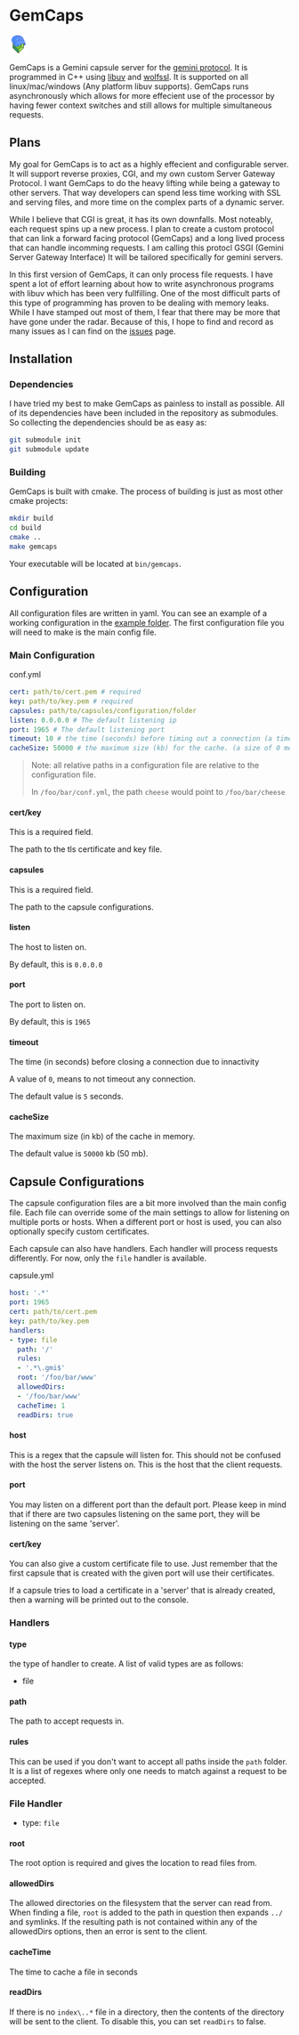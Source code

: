 # GemCaps

![GemCaps Logo](gemcaps_logo.png)

GemCaps is a Gemini capsule server for the [gemini protocol][gemini]. It is
programmed in C++ using [libuv][libuv] and [wolfssl][wolfssl]. It is supported
on all linux/mac/windows (Any platform libuv supports). GemCaps runs
asynchronously which allows for more effecient use of the processor by having
fewer context switches and still allows for multiple simultaneous requests.

[gemini]: https://gemini.circumlunar.space
[libuv]: https://libuv.org/
[wolfssl]: https://www.wolfssl.com/

## Plans

My goal for GemCaps is to act as a highly effecient and configurable server.
It will support reverse proxies, CGI, and my own custom Server Gateway
Protocol. I want GemCaps to do the heavy lifting while being a gateway to other
servers. That way developers can spend less time working with SSL and serving
files, and more time on the complex parts of a dynamic server.

While I believe that CGI is great, it has its own downfalls. Most noteably, each
request spins up a new process. I plan to create a custom protocol that can link
a forward facing protocol (GemCaps) and a long lived process that can handle
incomming requests. I am calling this protocl GSGI (Gemini Server Gateway Interface)
It will be tailored specifically for gemini servers.

In this first version of GemCaps, it can only process file requests. I have
spent a lot of effort learning about how to write asynchronous programs with
libuv which has been very fullfilling. One of the most difficult parts of this
type of programming has proven to be dealing with memory leaks. While I have
stamped out most of them, I fear that there may be more that have gone under
the radar. Because of this, I hope to find and record as many issues as I can
find on the [issues][issues] page.

[issues]: https://github.com/ttocsneb/gemcaps/issues

## Installation

### Dependencies

I have tried my best to make GemCaps as painless to install as possible. All of
its dependencies have been included in the repository as submodules. So
collecting the dependencies should be as easy as:

```sh
git submodule init
git submodule update
```

### Building

GemCaps is built with cmake. The process of building is just as most other cmake projects:

```sh
mkdir build
cd build
cmake ..
make gemcaps
```

Your executable will be located at `bin/gemcaps`.

## Configuration

All configuration files are written in yaml. You can see an example of a
working configuration in the [example folder][examples]. The first
configuration file you will need to make is the main config file.

[examples]: example/

### Main Configuration

conf.yml

```yml
cert: path/to/cert.pem # required
key: path/to/key.pem # required
capsules: path/to/capsules/configuration/folder
listen: 0.0.0.0 # The default listening ip
port: 1965 # The default listening port
timeout: 10 # the time (seconds) before timing out a connection (a timeout of 0 means no timeout)
cacheSize: 50000 # the maximum size (kb) for the cache. (a size of 0 means no limit)
```

> Note: all relative paths in a configuration file are relative to the
> configuration file.
>
> In `/foo/bar/conf.yml`, the path `cheese` would point to `/foo/bar/cheese`

#### cert/key

This is a required field.

The path to the tls certificate and key file.

#### capsules

This is a required field.

The path to the capsule configurations.

#### listen

The host to listen on.

By default, this is `0.0.0.0`

#### port

The port to listen on.

By default, this is `1965`

#### timeout

The time (in seconds) before closing a connection due to innactivity

A value of `0`, means to not timeout any connection.

The default value is `5` seconds.

#### cacheSize

The maximum size (in kb) of the cache in memory.

The default value is `50000` kb (50 mb).

## Capsule Configurations

The capsule configuration files are a bit more involved than the main config
file. Each file can override some of the main settings to allow for listening
on multiple ports or hosts. When a different port or host is used, you can also
optionally specify custom certificates.

Each capsule can also have handlers. Each handler will process requests
differently. For now, only the `file` handler is available.

capsule.yml

```yml
host: '.*'
port: 1965
cert: path/to/cert.pem
key: path/to/key.pem
handlers:
- type: file
  path: '/'
  rules:
  - '.*\.gmi$' 
  root: '/foo/bar/www'
  allowedDirs:
  - '/foo/bar/www' 
  cacheTime: 1
  readDirs: true
```

#### host

This is a regex that the capsule will listen for. This should not be confused
with the host the server listens on. This is the host that the client requests.

#### port

You may listen on a different port than the default port. Please keep in mind
that if there are two capsules listening on the same port, they will be
listening on the same 'server'.

#### cert/key

You can also give a custom certificate file to use. Just remember that the
first capsule that is created with the given port will use their certificates.

If a capsule tries to load a certificate in a 'server' that is already created,
then a warning will be printed out to the console.

### Handlers

#### type

the type of handler to create. A list of valid types are as follows:

- file

#### path

The path to accept requests in.

#### rules

This can be used if you don't want to accept all paths inside the `path`
folder. It is a list of regexes where only one needs to match against a request
to be accepted.

### File Handler

- type: `file`

#### root

The root option is required and gives the location to read files from.

#### allowedDirs

The allowed directories on the filesystem that the server can read from. When
finding a file, `root` is added to the path in question then expands `../` and
symlinks. If the resulting path is not contained within any of the allowedDirs
options, then an error is sent to the client.

#### cacheTime

The time to cache a file in seconds

#### readDirs

If there is no `index\..*` file in a directory, then the contents of the 
directory will be sent to the client. To disable this, you can set `readDirs`
to false.

